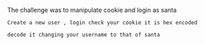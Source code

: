 The challenge was to manipulate cookie and login as santa

    Create a new user , login check your cookie it is hex encoded
    
    decode it changing your username to that of santa

     

